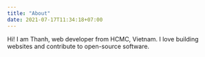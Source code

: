```yaml
---
title: "About"
date: 2021-07-17T11:34:18+07:00
---
```


Hi! I am Thanh, web developer from HCMC, Vietnam. I love building websites and contribute to open-source software.
